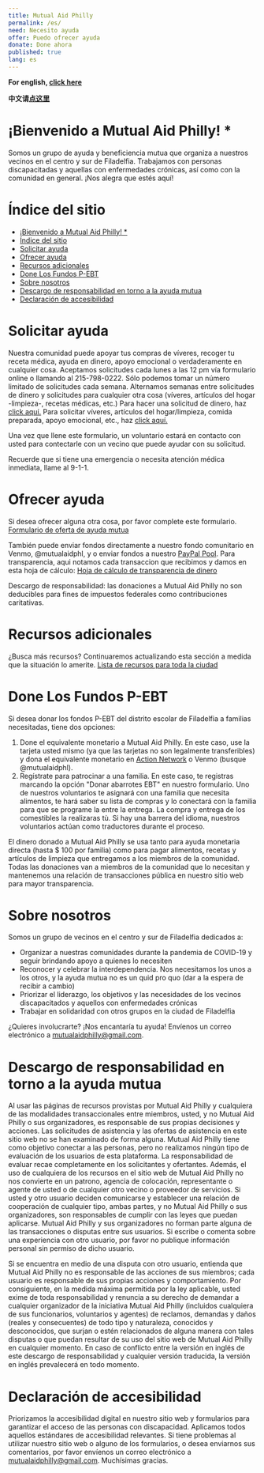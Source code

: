 ```yaml
---
title: Mutual Aid Philly
permalink: /es/
need: Necesito ayuda
offer: Puedo ofrecer ayuda
donate: Done ahora
published: true
lang: es
---
```


**For english, [click here](/)**

**中文请[点这里](/zh)**

# ¡Bienvenido a Mutual Aid Philly! *

Somos un grupo de ayuda y beneficiencia mutua que organiza a nuestros vecinos en el centro y sur de Filadelfia. Trabajamos con personas discapacitadas y aquellas con enfermedades crónicas, así como con la comunidad en general. ¡Nos alegra que estés aquí!

# Índice del sitio

- [¡Bienvenido a Mutual Aid Philly! *](#bienvenido-a-mutual-aid-philly-)
- [Índice del sitio](#índice-del-sitio)
- [Solicitar ayuda](#solicitar-ayuda)
- [Ofrecer ayuda](#ofrecer-ayuda)
- [Recursos adicionales](#recursos-adicionales)
- [Done Los Fundos P-EBT](#done-los-fundos-p-ebt)
- [Sobre nosotros](#sobre-nosotros)
- [Descargo de responsabilidad en torno a la ayuda mutua](#descargo-de-responsabilidad-en-torno-a-la-ayuda-mutua)
- [Declaración de accesibilidad](#declaración-de-accesibilidad)

# Solicitar ayuda

Nuestra comunidad puede apoyar tus compras de víveres, recoger tu receta médica, ayuda en dinero, apoyo emocional o verdaderamente en cualquier cosa. Aceptamos solicitudes cada lunes a las 12 pm vía formulario online o llamando al 215-798-0222. Sólo podemos tomar un número limitado de solicitudes cada semana. Alternamos semanas entre solicitudes de dinero y solicitudes para cualquier otra cosa (víveres, artículos del hogar -limpieza-, recetas médicas, etc.) Para hacer una solicitud de dinero, haz [click aquí.](https://docs.google.com/forms/d/e/1FAIpQLScsU0__uCacAAp3_9fHXvlNkuB8zVH9sMpcUdBiLWjN-c8yow/viewform?usp=sf_link) Para solicitar víveres, artículos del hogar/limpieza, comida preparada, apoyo emocional, etc., haz [click aquí.](https://docs.google.com/forms/d/e/1FAIpQLSfbvHjJpfqn8GylNE1bYaqvSRLQq6UA26MU6KemRMR7a7I4Hg/viewform?usp=sf_link)

Una vez que llene este formulario, un voluntario estará en contacto con usted para contectarle con un vecino que puede ayudar con su solicitud.

Recuerde que si tiene una emergencia o necesita atención médica inmediata, llame al 9-1-1.

# Ofrecer ayuda

Si desea ofrecer alguna otra cosa, por favor complete este formulario.
[Formulario de oferta de ayuda mutua](https://www.google.com/url?q=https://docs.google.com/forms/d/e/1FAIpQLScV0XL3JDfwL3nVfw5Y0UujFypWE6dkbCyyQpPqj5KD4HVDYA/viewform?usp%3Dsf_link&sa=D&ust=1586378619685000&usg=AFQjCNGMQpoxl74d-Efirqjyc2ngDEMDxA)

También puede enviar fondos directamente a nuestro fondo comunitario en Venmo, @mutualaidphl, y o enviar fondos a nuestro [PayPal Pool](https://paypal.me/pools/c/8rK2IB0qlY). Para transparencia, aqui notamos cada transaccion que recibimos y damos en esta hoja de cálculo: [Hoja de cálculo de transparencia de dinero](https://docs.google.com/spreadsheets/d/1wxjPjcmXK9gfPFatON0c-e7SQISIEAwbEncJJMa0dT8/edit?usp=sharing)

Descargo de responsabilidad: las donaciones a Mutual Aid Philly no son deducibles para fines de impuestos federales como contribuciones caritativas.

# Recursos adicionales 

¿Busca más recursos? Continuaremos actualizando esta sección a medida que la situación lo amerite.
[Lista de recursos para toda la ciudad](https://docs.google.com/document/d/12XvgMzAK7nZkgG5PIJGShFvsNuIzszLDu8U5u1JnmZ8/edit?usp=sharing)

# Done Los Fundos P-EBT

Si desea donar los fondos P-EBT del distrito escolar de Filadelfia a familias necesitadas, tiene dos opciones:

1. Done el equivalente monetario a Mutual Aid Philly. En este caso, use la tarjeta usted mismo (ya que las tarjetas no son legalmente transferibles) y dona el equivalente monetario en [Action Network](https://actionnetwork.org/fundraising/mutual-aid-philly/) o Venmo (busque @mutualaidphl).
2. Regístrate para patrocinar a una familia. En este caso, te registras marcando la opción "Donar abarrotes EBT" en nuestro formulario. Uno de nuestros voluntarios te asignará con una familia que necesita alimentos, te hará saber su lista de compras y lo conectará con la familia para que se programe la entre la entrega. La compra y entrega de los comestibles la realizaras tù. Si hay una barrera del idioma, nuestros voluntarios actúan como traductores durante el proceso.

El dinero donado a Mutual Aid Philly se usa tanto para ayuda monetaria directa (hasta $ 100 por familia) como para pagar alimentos, recetas y artículos de limpieza que entregamos a los miembros de la comunidad. Todas las donaciones van a miembros de la comunidad que lo necesitan y mantenemos una relación de transacciones pública en nuestro sitio web para mayor transparencia.

# Sobre nosotros

Somos un grupo de vecinos en el centro y sur de Filadelfia dedicados a:

* Organizar a nuestras comunidades durante la pandemia de COVID-19 y seguir brindando apoyo a quienes lo necesiten
* Reconocer y celebrar la interdependencia. Nos necesitamos los unos a los otros, y la ayuda mutua no es un quid pro quo (dar a la espera de recibir a cambio)
*  Priorizar el liderazgo, los objetivos y las necesidades de los vecinos discapacitados y aquellos con enfermedades crónicas
* Trabajar en solidaridad con otros grupos en la ciudad de Filadelfia

¿Quieres involucrarte? ¡Nos encantaría tu ayuda! Envíenos un correo electrónico a [mutualaidphilly@gmail.com](mailto:mutualaidphilly@gmail.com).


# Descargo de responsabilidad en torno a la ayuda mutua

Al usar las páginas de recursos provistas por Mutual Aid Philly y cualquiera de las modalidades transaccionales entre miembros, usted, y no Mutual Aid Philly o sus organizadores, es responsable de sus propias decisiones y acciones. Las solicitudes de asistencia y las ofertas de asistencia en este sitio web no se han examinado de forma alguna. Mutual Aid Philly tiene como objetivo conectar a las personas, pero no realizamos ningún tipo de evaluación de los usuarios de esta plataforma. La responsabilidad de evaluar recae completamente en los solicitantes y ofertantes. Además, el uso de cualquiera de los recursos en el sitio web de Mutual Aid Philly no nos convierte en un patrono, agencia de colocación, representante o agente de usted o de cualquier otro vecino o proveedor de servicios. Si usted y otro usuario deciden comunicarse y establecer una relación de cooperación de cualquier tipo, ambas partes, y no Mutual Aid Philly o sus organizadores, son responsables de cumplir con las leyes que puedan aplicarse. Mutual Aid Philly y sus organizadores no forman parte alguna de las transacciones o disputas entre sus usuarios. Si escribe o comenta sobre una experiencia con otro usuario, por favor no publique información personal sin permiso de dicho usuario.

Si se encuentra en medio de una disputa con otro usuario, entienda que Mutual Aid Philly no es responsable de las acciones de sus miembros; cada usuario es responsable de sus propias acciones y comportamiento. Por consiguiente, en la medida máxima permitida por la ley aplicable, usted exime de toda responsabilidad y renuncia a su derecho de demandar a cualquier organizador de la iniciativa Mutual Aid Philly (incluidos cualquiera de sus funcionarios, voluntarios y agentes) de reclamos, demandas y daños (reales y consecuentes) de todo tipo y naturaleza, conocidos y desconocidos, que surjan o estén relacionados de alguna manera con tales disputas o que puedan resultar de su uso del sitio web de Mutual Aid Philly en cualquier momento. En caso de conflicto entre la versión en inglés de este descargo de responsabilidad y cualquier versión traducida, la versión en inglés prevalecerá en todo momento.

# Declaración de accesibilidad

Priorizamos la accesibilidad digital en nuestro sitio web y formularios para garantizar el acceso de las personas con discapacidad. Aplicamos todos aquellos estándares de accesibilidad relevantes. Si tiene problemas al utilizar nuestro sitio web o alguno de los formularios, o desea enviarnos sus comentarios, por favor envíenos un correo electrónico a [mutualaidphilly@gmail.com](mailto:mutualaidphilly@gmail.com). Muchísimas gracias.
